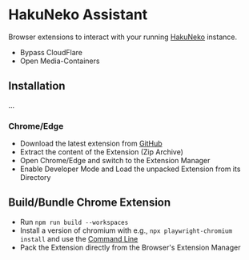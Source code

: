 # HakuNeko Assistant

Browser extensions to interact with your running [HakuNeko](https://github.com/manga-download/haruneko) instance.
- Bypass CloudFlare
- Open Media-Containers

## Installation

...

### Chrome/Edge

- Download the latest extension from [GitHub](https://github.com/manga-download/haruneko-assistant/releases)
- Extract the content of the Extension (Zip Archive)
- Open Chrome/Edge and switch to the Extension Manager
- Enable Developer Mode and Load the unpacked Extension from its Directory

## Build/Bundle Chrome Extension

- Run `npm run build --workspaces`
- Install a version of chromium with e.g., `npx playwright-chromium install` and use the [Command Line](https://developer.chrome.com/docs/extensions/mv3/linux_hosting/#package-through-command-line)
- Pack the Extension directly from the Browser's Extension Manager